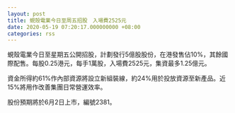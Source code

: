 ```yaml
---
layout: post
title: 蜆殼電業今日至周五招股　入場費2525元
date: 2020-05-19 07:20:17.000000000 +08:00
categories: rss
---
```


蜆殼電業今日至星期五公開招股，計劃發行5億股股份，在港發售佔10%，其餘國際配售。每股0.25港元，每手1萬股，入場費2525元，集資最多1.25億元。

資金所得約61%作內部資源將設立新組裝線，約24%用於投放資源至新產品。近15%將用作改善集團日常營運效率。

股份預期將於6月2日上市，編號2381。
